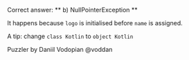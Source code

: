 Correct answer: ** b) NullPointerException **

It happens because `logo` is initialised before `name` is assigned.

A tip: change `class Kotlin` to `object Kotlin`

Puzzler by Daniil Vodopian @voddan

